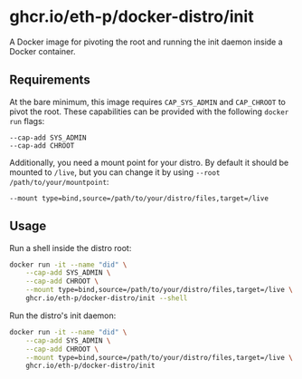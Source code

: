 # ghcr.io/eth-p/docker-distro/init

A Docker image for pivoting the root and running the init daemon inside a Docker container.

## Requirements

At the bare minimum, this image requires `CAP_SYS_ADMIN` and `CAP_CHROOT` to pivot the root.
These capabilities can be provided with the following `docker run` flags:

```
--cap-add SYS_ADMIN
--cap-add CHROOT
```

Additionally, you need a mount point for your distro.
By default it should be mounted to `/live`, but you can change it by using `--root /path/to/your/mountpoint`:

```
--mount type=bind,source=/path/to/your/distro/files,target=/live
```


## Usage

Run a shell inside the distro root:

```bash
docker run -it --name "did" \
    --cap-add SYS_ADMIN \
    --cap-add CHROOT \
    --mount type=bind,source=/path/to/your/distro/files,target=/live \
    ghcr.io/eth-p/docker-distro/init --shell
```

Run the distro's init daemon:

```bash
docker run -it --name "did" \
    --cap-add SYS_ADMIN \
    --cap-add CHROOT \
    --mount type=bind,source=/path/to/your/distro/files,target=/live \
    ghcr.io/eth-p/docker-distro/init
```
